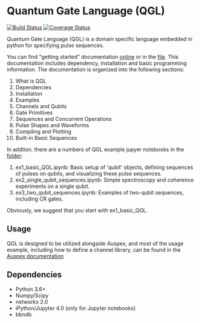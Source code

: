 # Quantum Gate Language (QGL)  

[![Build Status](https://travis-ci.org/BBN-Q/QGL.svg?branch=master)](https://travis-ci.org/BBN-Q/QGL) [![Coverage Status](https://coveralls.io/repos/BBN-Q/QGL/badge.svg?branch=master)](https://coveralls.io/r/BBN-Q/QGL)

Quantum Gate Language (QGL) is a domain specific language embedded in python for
specifying pulse sequences.

You can find "getting started" documentation [online](https://bbn-q.github.io/QGL/) or in the 
[file](https://github.com/BBN-Q/QGL/blob/master/doc/index.md). This documentation includes dependency, 
installation and basic programming information. The documentation is organized into the following
sections:

1. What is QGL
1. Dependencies
1. Installation
1. Examples
1. Channels and Qubits
1. Gate Primitives
1. Sequences and Concurrent Operations
1. Pulse Shapes and Waveforms
1. Compiling and Plotting
1. Built-in Basic Sequences

In addtion, there are a numbers of QGL example jupyer notebooks in the 
[folder](https://github.com/BBN-Q/QGL/blob/master/doc/):

1. ex1_basic_QGL.ipynb: Basic setup of 'qubit' objects, defining sequences of pulses on qubits, and visualizing these pulse sequences.
1. ex2_single_qubit_sequences.ipynb: Simple spectroscopy and coherence experiments on a single qubit.
1. ex3_two_qubit_sequences.ipynb: Examples of two-qubit sequences, including CR gates.

Obviously, we suggest that you start with ex1_basic_QGL.   


## Usage
QGL is designed to be utilized alongside Auspex, and most of the usage example, 
including how to define a channel library, can be found in the [Auspex documentation](https://auspex.readthedocs.io/en/develop/qubits.html)

## Dependencies
* Python 3.6+
* Numpy/Scipy
* networkx 2.0
* iPython/Jupyter 4.0 (only for Jupyter notebooks)
* bbndb
